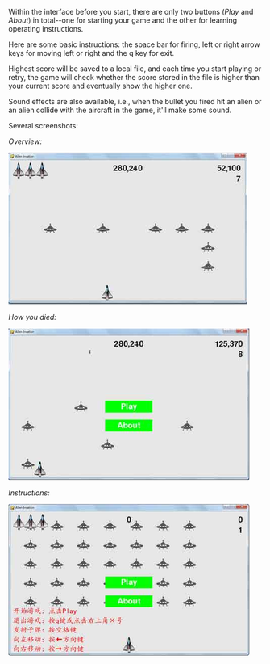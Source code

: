 Within the interface before you start, there are only two buttons (*Play* and *About*) in total--one for starting your game and the other for learning operating instructions.

Here are some basic instructions: the space bar for firing, left or right arrow keys for moving left or right and the q key for exit.

Highest score will be saved to a local file, and each time you start playing or retry, the game will check whether the score stored in the file is higher than your current score and eventually show the higher one.

Sound effects are also available, i.e., when the bullet you fired hit an alien or an alien collide with the aircraft in the game, it'll make some sound.

Several screenshots:

*Overview:*

![](images/process_overview.jpg)

*How you died:*

![](images/how_died.jpg)

*Instructions:*

![](images/instruction.jpg)

